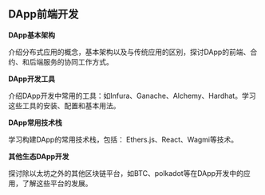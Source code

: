 ## **DApp前端开发**

**DApp基本架构**

介绍分布式应用的概念，基本架构以及与传统应用的区别，探讨DApp的前端、合约、和后端服务的协同工作方式。

**DApp开发工具**

介绍DApp开发中常用的工具：如Infura、Ganache、Alchemy、Hardhat。学习这些工具的安装、配置和基本用法。

**DApp常用技术栈**

学习构建DApp的常用技术栈，包括： Ethers.js、React、Wagmi等技术。

**其他生态DApp开发**

探讨除以太坊之外的其他区块链平台，如BTC、polkadot等在DApp开发中的应用，了解这些平台的发展。
